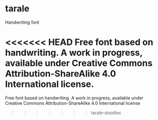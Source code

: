 # tarale
Handwriting font

<<<<<<< HEAD
Free font based on handwriting. A work in progress, available under Creative Commons Attribution-ShareAlike 4.0 International license.
=======
Free font based on handwriting. A work in progress, available under Creative Commons Attribution-ShareAlike 4.0 International license
>>>>>>> tarale-doodles
